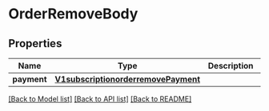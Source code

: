 # OrderRemoveBody

## Properties
Name | Type | Description | Notes
------------ | ------------- | ------------- | -------------
**payment** | [**V1subscriptionorderremovePayment**](V1subscriptionorderremovePayment.md) |  | 

[[Back to Model list]](../README.md#documentation-for-models) [[Back to API list]](../README.md#documentation-for-api-endpoints) [[Back to README]](../README.md)

